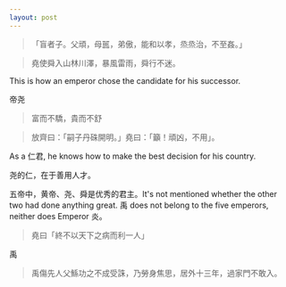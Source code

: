 ```yaml
---
layout: post
---
```


> 「盲者子。父頑，母嚚，弟傲，能和以孝，烝烝治，不至姦。」

> 堯使舜入山林川澤，暴風雷雨，舜行不迷。

This is how an emperor chose the candidate for his successor.

帝尧

> 富而不驕，貴而不舒

> 放齊曰：「嗣子丹硃開明。」堯曰：「籲！頑凶，不用」。

As a 仁君, he knows how to make the best decision for his country.

尧的仁，在于善用人才。

五帝中，黄帝、尧、舜是优秀的君主。It's not mentioned whether the other two had done anything great. 禹 does not belong to the five emperors, neither does Emperor 炎。

> 堯曰「終不以天下之病而利一人」


禹

> 禹傷先人父鯀功之不成受誅，乃勞身焦思，居外十三年，過家門不敢入。
